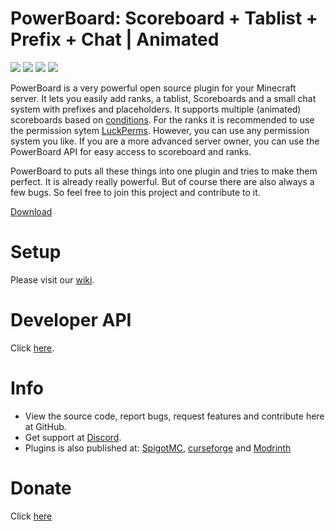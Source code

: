 # PowerBoard: Scoreboard + Tablist + Prefix + Chat | Animated
[![](https://img.shields.io/github/downloads/Xitee1/PowerBoard/total?color=44be16&label=Downloads)]()
[![](https://img.shields.io/discord/800477577684844585?color=44be16&label=Discord)]()
[![](https://img.shields.io/github/v/release/Xitee1/PowerBoard?label=Release)]()
[![](https://img.shields.io/badge/Send%20me%20a%20small%20gift-PayPal-blue.svg)](https://paypal.me/xitee)

PowerBoard is a very powerful open source plugin for your Minecraft server.
It lets you easily add ranks, a tablist, Scoreboards and a small chat system with prefixes and placeholders.
It supports multiple (animated) scoreboards based on [conditions](https://github.com/Xitee1/PowerBoard/wiki/Conditions).
For the ranks it is recommended to use the permission sytem [LuckPerms](https://luckperms.net/). However, you can use any permission system you like.
If you are a more advanced server owner, you can use the PowerBoard API for easy access to scoreboard and ranks.

PowerBoard to puts all these things into one plugin and tries to make them perfect.
It is already really powerful. But of course there are also always a few bugs. So feel free to join this project and contribute to it.

[Download](https://github.com/Xitee1/PowerBoard/releases)



# Setup
Please visit our [wiki](https://github.com/Xitee1/PowerBoard/wiki).

# Developer API
Click [here](https://github.com/Xitee1/PowerBoard/wiki/Developer-API).

# Info
- View the source code, report bugs, request features and contribute here at GitHub.
- Get support at [Discord](https://discord.gg/VqK3ctsbz7).
- Plugins is also published at: [SpigotMC](https://www.spigotmc.org/resources/73854/), [curseforge](https://www.curseforge.com/minecraft/bukkit-plugins/scoreboard-tablist-prefix-chat-animated) and [Modrinth](https://modrinth.com/mod/powerboard/)

# Donate
Click [here](https://github.com/Xitee1#donate)
